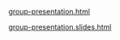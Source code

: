 [group-presentation.html](python-notebooks/group-presentation.html)

[group-presentation.slides.html](python-notebooks/group-presentation.slides.html)

